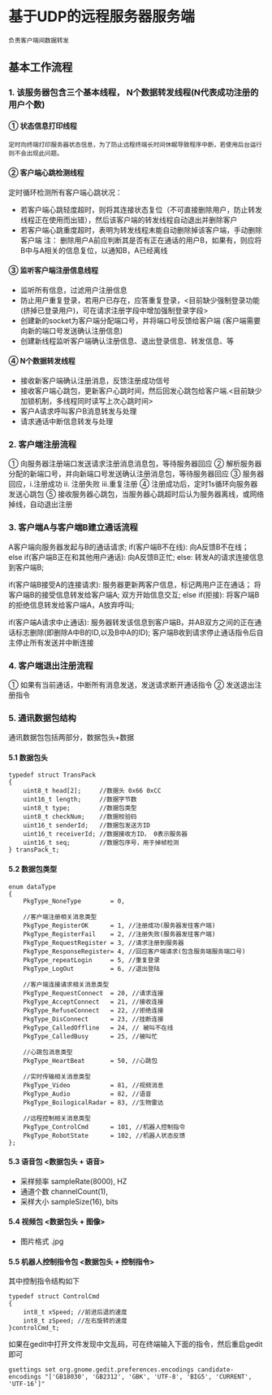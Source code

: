 # 基于UDP的远程服务器服务端
    负责客户端间数据转发

## 基本工作流程
### 1. 该服务器包含三个基本线程， N个数据转发线程(N代表成功注册的用户个数)
#### ① 状态信息打印线程 
    定时向终端打印服务器状态信息，为了防止远程终端长时间休眠导致程序中断，若使用后台运行则不会出现此问题。

#### ② 客户端心跳检测线程 
定时循环检测所有客户端心跳状况：
- 若客户端心跳轻度超时，则将其连接状态复位（不可直接删除用户，防止转发线程正在使用而出错），然后该客户端的转发线程自动退出并删除客户
- 若客户端心跳重度超时，表明为转发线程未能自动删除掉该客户端，手动删除客户端
注： 删除用户A前应判断其是否有正在通话的用户B，如果有，则应将B中与A相关的信息复位，以通知B，A已经离线

#### ③ 监听客户端注册信息线程 
- 监听所有信息，过滤用户注册信息
- 防止用户重复登录，若用户已存在，应答重复登录，<目前缺少强制登录功能(挤掉已登录用户)，可在请求注册字段中增加强制登录字段>
- 创建新的socket为客户端分配端口号，并将端口号反馈给客户端 (客户端需要向新的端口号发送确认注册信息)
- 创建新线程监听客户端确认注册信息、退出登录信息、转发信息、等

#### ④ N个数据转发线程 
- 接收新客户端确认注册消息，反馈注册成功信号
- 接收客户端心跳包，更新客户心跳时间，然后回发心跳包给客户端.<目前缺少加锁机制，多线程同时读写上次心跳时间>
- 客户A请求呼叫客户B消息转发与处理
- 请求通话中断信息转发与处理

### 2. 客户端注册流程
① 向服务器注册端口发送请求注册消息消息包，等待服务器回应
② 解析服务器分配的新端口号，并向新端口号发送确认注册消息包，等待服务器回应
③ 服务器回应，i.注册成功 ii. 注册失败 iii.重复注册
④ 注册成功后，定时1s循环向服务器发送心跳包
⑤ 接收服务器心跳包，当服务器心跳超时后认为服务器离线，或网络掉线，自动退出注册

### 3. 客户端A与客户端B建立通话流程
A客户端向服务器发起与B的通话请求;
if(客户端B不在线):
    向A反馈B不在线；
else if(客户端B正在和其他用户通话):
    向A反馈B正忙;
else:
    转发A的请求连接信息到客户端B;

if(客户端B接受A的连接请求):
    服务器更新两客户信息，标记两用户正在通话；
    将客户端B的接受信息转发给客户端A;
    双方开始信息交互;
else if(拒接):
    将客户端B的拒绝信息转发给客户端A，A放弃呼叫;

if(客户端A请求中止通话):
    服务器转发该信息到客户端B，并AB双方之间的正在通话标志删除(即删除A中B的ID,以及B中A的ID);
    客户端B收到请求停止通话指令后自主停止所有发送并中断连接

### 4. 客户端退出注册流程
① 如果有当前通话，中断所有消息发送，发送请求断开通话指令
② 发送退出注册指令

### 5. 通讯数据包结构
通讯数据包包括两部分，数据包头+数据
#### 5.1 数据包头
```
typedef struct TransPack 
{
    uint8_t head[2];     //数据头 0x66 0xCC
    uint16_t length;     //数据字节数
    uint8_t type;        //数据包类型
    uint8_t checkNum;    //数据校验码
    uint16_t senderId;   //数据包发送方ID
    uint16_t receiverId; //数据接收方ID， 0表示服务器
    uint16_t seq;        //数据包序号，用于掉帧检测
} transPack_t;
```
#### 5.2 数据包类型
```
enum dataType
{
    PkgType_NoneType        = 0,

    //客户端注册相关消息类型
    PkgType_RegisterOK      = 1, //注册成功(服务器发往客户端)
    PkgType_RegisterFail    = 2, //注册失败(服务器发往客户端)
    PkgType_RequestRegister = 3, //请求注册到服务器
    PkgType_ResponseRegister= 4, //回应客户端请求(包含服务端服务端口号)
    PkgType_repeatLogin     = 5, //重复登录
    PkgType_LogOut          = 6, //退出登陆

    //客户端连接请求相关消息类型
    PkgType_RequestConnect  = 20, //请求连接
    PkgType_AcceptConnect   = 21, //接收连接
    PkgType_RefuseConnect   = 22, //拒绝连接
    PkgType_DisConnect      = 23, //挂断连接
    PkgType_CalledOffline   = 24, // 被叫不在线
    PkgType_CalledBusy      = 25, //被叫忙

    //心跳包消息类型
    PkgType_HeartBeat       = 50, //心跳包

    //实时传输相关消息类型
    PkgType_Video           = 81, //视频消息
    PkgType_Audio           = 82, //语音
    PkgType_BoilogicalRadar = 83, //生物雷达

    //远程控制相关消息类型
    PkgType_ControlCmd      = 101, //机器人控制指令
    PkgType_RobotState      = 102, //机器人状态反馈
};
```

#### 5.3 语音包  <数据包头 + 语音>
* 采样频率 sampleRate(8000), HZ
* 通道个数 channelCount(1),
* 采样大小 sampleSize(16),   bits

#### 5.4 视频包  <数据包头 + 图像>
* 图片格式 .jpg

#### 5.5 机器人控制指令包 <数据包头 + 控制指令>

其中控制指令结构如下
```
typedef struct ControlCmd
{
    int8_t xSpeed; //前进后退的速度
    int8_t zSpeed; //左右旋转的速度
}controlCmd_t;
```




如果在gedit中打开文件发现中文乱码，可在终端输入下面的指令，然后重启gedit即可
```
gsettings set org.gnome.gedit.preferences.encodings candidate-encodings "['GB18030', 'GB2312', 'GBK', 'UTF-8', 'BIG5', 'CURRENT', 'UTF-16']"
```

